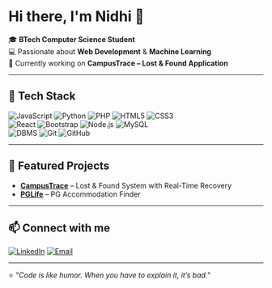 # Hi there, I'm Nidhi 👋

🎓 **BTech Computer Science Student**  
💻 Passionate about **Web Development** & **Machine Learning**  
🚀 Currently working on **CampusTrace – Lost & Found Application**  

---

## 🔧 Tech Stack
![JavaScript](https://img.shields.io/badge/JavaScript-F7DF1E?logo=javascript&logoColor=black)
![Python](https://img.shields.io/badge/Python-3776AB?logo=python&logoColor=white)
![PHP](https://img.shields.io/badge/PHP-777BB4?logo=php&logoColor=white)
![HTML5](https://img.shields.io/badge/HTML5-E34F26?logo=html5&logoColor=white)
![CSS3](https://img.shields.io/badge/CSS3-1572B6?logo=css3&logoColor=white)  
![React](https://img.shields.io/badge/React-20232A?logo=react&logoColor=61DAFB)
![Bootstrap](https://img.shields.io/badge/Bootstrap-7952B3?logo=bootstrap&logoColor=white)
![Node.js](https://img.shields.io/badge/Node.js-339933?logo=node.js&logoColor=white)
![MySQL](https://img.shields.io/badge/MySQL-4479A1?logo=mysql&logoColor=white)  
![DBMS](https://img.shields.io/badge/DBMS-4B8BBE?logo=database&logoColor=white)
![Git](https://img.shields.io/badge/Git-F05032?logo=git&logoColor=white)
![GitHub](https://img.shields.io/badge/GitHub-181717?logo=github&logoColor=white)

---

## 🌟 Featured Projects
- **[CampusTrace](https://github.com/yourusername/campustrace)** – Lost & Found System with Real-Time Recovery  
- **[PGLife](https://github.com/yourusername/pglife)** – PG Accommodation Finder  

---

## 📫 Connect with me
[![LinkedIn](https://img.shields.io/badge/LinkedIn-%230077B5.svg?logo=linkedin&logoColor=white)](https://www.linkedin.com/in/nidhi-prajapati-cse)
[![Email](https://img.shields.io/badge/Email-D14836?logo=gmail&logoColor=white)](mailto:nidhiprajapatidvr@gmail.com)

---

⭐ _"Code is like humor. When you have to explain it, it’s bad."_
